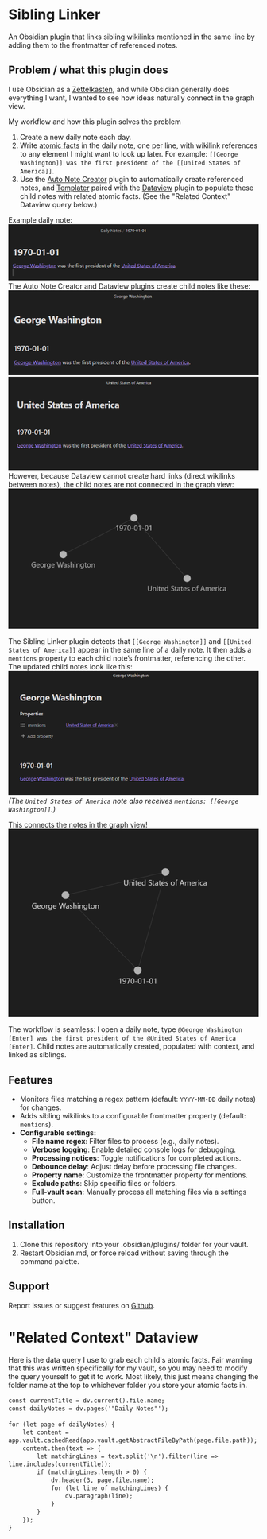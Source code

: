 # Sibling Linker 

An Obsidian plugin that links sibling wikilinks mentioned in the same line by adding them to the frontmatter of referenced notes. 
## Problem / what this plugin does 
I use Obsidian as a [Zettelkasten](https://zettelkasten.de/introduction/), and while Obsidian generally does everything I want, I wanted to see how ideas naturally connect in the graph view. 

My workflow and how this plugin solves the problem 
1. Create a new daily note each day. 
2. Write [atomic facts](https://www.britannica.com/topic/atomic-fact) in the daily note, one per line, with wikilink references to any element I might want to look up later. For example: `[[George Washington]] was the first president of the [[United States of America]]`. 
3. Use the [Auto Note Creator](https://github.com/SimonTC/obsidian-note-autocreation) plugin to automatically create referenced notes, and [Templater](https://github.com/SilentVoid13/Templater) paired with the [Dataview](https://github.com/blacksmithgu/obsidian-dataview) plugin to populate these child notes with related atomic facts. (See the "Related Context" Dataview query below.) 

Example daily note: ![Example Daily Note](./readme-images/Pasted%20image%2020250417092447.png) The Auto Note Creator and Dataview plugins create child notes like these: ![Example George Washington Note](./readme-images/Pasted%20image%2020250417092521.png) ![Example United State of America Note](./readme-images/Pasted%20image%2020250417092535.png)
However, because Dataview cannot create hard links (direct wikilinks between notes), the child notes are not connected in the graph view: ![Unlinked Graph](./readme-images/Pasted%20image%2020250417092636.png) 

The Sibling Linker plugin detects that `[[George Washington]]` and `[[United States of America]]` appear in the same line of a daily note. It then adds a `mentions` property to each child note’s frontmatter, referencing the other. The updated child notes look like this: ![Linked George Washington Note](./readme-images/Pasted%20image%2020250417092721.png) *(The `United States of America` note also receives `mentions: [[George Washington]]`.)* 

This connects the notes in the graph view!
![Linked Graph](./readme-images/Pasted%20image%2020250417092739.png) 

The workflow is seamless: I open a daily note, type `@George Washington [Enter] was the first president of the @United States of America [Enter]`. Child notes are automatically created, populated with context, and linked as siblings.
## Features 
- Monitors files matching a regex pattern (default: `YYYY-MM-DD` daily notes) for changes. 
- Adds sibling wikilinks to a configurable frontmatter property (default: `mentions`). 
- **Configurable settings:** 
	- **File name regex**: Filter files to process (e.g., daily notes). 
	- **Verbose logging**: Enable detailed console logs for debugging. 
	- **Processing notices**: Toggle notifications for completed actions. 
	- **Debounce delay**: Adjust delay before processing file changes. 
	- **Property name**: Customize the frontmatter property for mentions. 
	- **Exclude paths**: Skip specific files or folders. 
	- **Full-vault scan**: Manually process all matching files via a settings button.

## Installation
1. Clone this repository into your .obsidian/plugins/ folder for your vault.
2. Restart Obsidian.md, or force reload without saving through the command palette. 
## Support
Report issues or suggest features on [Github](https://github.com/ConradSelig/Sibling-Linker).


# "Related Context" Dataview

Here is the data query I use to grab each child's atomic facts. Fair warning that this was written specifically for my vault, so you may need to modify the query yourself to get it to work. Most likely, this just means changing the folder name at the top to whichever folder you store your atomic facts in.

```dataviewjs
const currentTitle = dv.current().file.name;
const dailyNotes = dv.pages('"Daily Notes"');

for (let page of dailyNotes) {
    let content = app.vault.cachedRead(app.vault.getAbstractFileByPath(page.file.path));
    content.then(text => {
        let matchingLines = text.split('\n').filter(line => line.includes(currentTitle));
        if (matchingLines.length > 0) {
            dv.header(3, page.file.name);
            for (let line of matchingLines) {
                dv.paragraph(line);
            }
        }
    });
}
```
